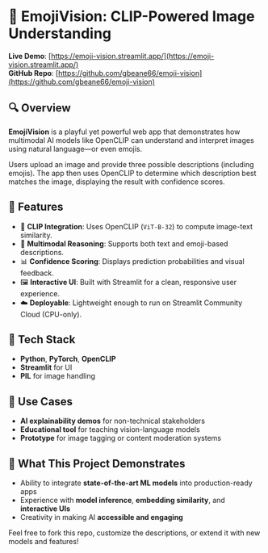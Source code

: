 # 📸 EmojiVision: CLIP-Powered Image Understanding

**Live Demo**: [https://emoji-vision.streamlit.app/](https://emoji-vision.streamlit.app/)  
**GitHub Repo**: [https://github.com/gbeane66/emoji-vision](https://github.com/gbeane66/emoji-vision)

## 🔍 Overview

**EmojiVision** is a playful yet powerful web app that demonstrates how multimodal AI models like OpenCLIP can understand and interpret images using natural language—or even emojis.

Users upload an image and provide three possible descriptions (including emojis). The app then uses OpenCLIP to determine which description best matches the image, displaying the result with confidence scores.

## 🚀 Features

- 🔗 **CLIP Integration**: Uses OpenCLIP (`ViT-B-32`) to compute image-text similarity.
- 🧠 **Multimodal Reasoning**: Supports both text and emoji-based descriptions.
- 📊 **Confidence Scoring**: Displays prediction probabilities and visual feedback.
- 🖼️ **Interactive UI**: Built with Streamlit for a clean, responsive user experience.
- ☁️ **Deployable**: Lightweight enough to run on Streamlit Community Cloud (CPU-only).

## 🧰 Tech Stack

- **Python**, **PyTorch**, **OpenCLIP**
- **Streamlit** for UI
- **PIL** for image handling

## 🎯 Use Cases

- **AI explainability demos** for non-technical stakeholders
- **Educational tool** for teaching vision-language models
- **Prototype** for image tagging or content moderation systems

## 🧠 What This Project Demonstrates

- Ability to integrate **state-of-the-art ML models** into production-ready apps
- Experience with **model inference**, **embedding similarity**, and **interactive UIs**
- Creativity in making AI **accessible and engaging**

<!-- ## 📸 Screenshots

*(Still need to include a few screenshots or a GIF of the app in action)*

--- -->

Feel free to fork this repo, customize the descriptions, or extend it with new models and features!